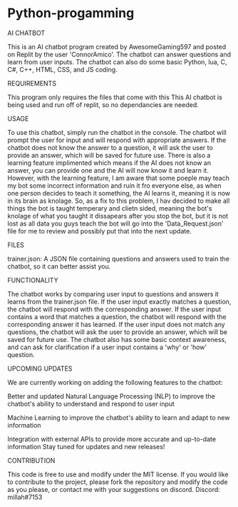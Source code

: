 # Python-progamming
AI CHATBOT

This is an AI chatbot program created by AwesomeGaming597 and posted on Replit by the user 'ConnorAmico'. The chatbot can answer questions and learn from user inputs. The chatbot can also do some basic Python, lua, C, C#, C++, HTML, CSS, and JS coding.

REQUIREMENTS

This program only requires the files that come with this This AI chatbot is being used and run off of replit, so no dependancies are needed.

USAGE

To use this chatbot, simply run the chatbot in the console. The chatbot will prompt the user for input and will respond with appropriate answers. If the chatbot does not know the answer to a question, it will ask the user to provide an answer, which will be saved for future use. There is also a learning feature implimented which means if the AI does not know an answer, you can provide one and the AI will now know it and learn it. However, with the learning feature, I am aware that some poeple may teach my bot some incorrect information and ruin it fro everyone else, as when one person decides to teach it something, the AI learns it, meaning it is now in its brain as knolage. So, as a fix to this problem, I hav decided to make all things the bot is taught temperary and clietn sided, meaning the bot's knolage of what you taught it dissapears after you stop the bot, but it is not lost as all data you guys teach the bot will go into the 'Data_Request.json' file for me to review and possibly put that into the next update.

FILES

trainer.json: A JSON file containing questions and answers used to train the chatbot, so it can better assist you.

FUNCTIONALITY

The chatbot works by comparing user input to questions and answers it learns from the trainer.json file. If the user input exactly matches a question, the chatbot will respond with the corresponding answer. If the user input contains a word that matches a question, the chatbot will respond with the corresponding answer it has learned. If the user input does not match any questions, the chatbot will ask the user to provide an answer, which will be saved for future use. The chatbot also has some basic context awareness, and can ask for clarification if a user input contains a 'why' or 'how' question.

UPCOMING UPDATES

We are currently working on adding the following features to the chatbot:

Better and updated Natural Language Processing (NLP) to improve the chatbot's ability to understand and respond to user input

Machine Learning to improve the chatbot's ability to learn and adapt to new information

Integration with external APIs to provide more accurate and up-to-date information Stay tuned for updates and new releases!

CONTRIBUTION

This code is free to use and modify under the MIT license. If you would like to contribute to the project, please fork the repository and modify the code as you please, or contact me with your suggestions on discord. Discord: millah#7153
